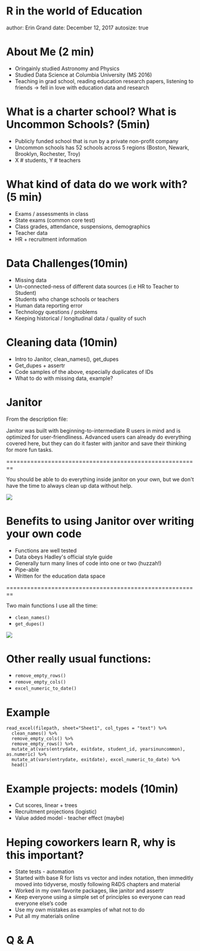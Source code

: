 R in the world of Education
========================================================
author: Erin Grand
date: December 12, 2017
autosize: true




About Me (2 min)
========================================================

- Oringainly studied Astronomy and Physics 
- Studied Data Science at Columbia University (MS 2016)
- Teaching in grad school, reading education research papers, listening to friends -> fell in love with education data and research

What is a charter school? What is Uncommon Schools? (5min)
========================================================

- Publicly funded school that is run by a private non-profit company
- Uncommon schools has 52 schools across 5 regions (Boston, Newark, Brooklyn, Rochester, Troy)
- X # students, Y # teachers

What kind of data do we work with? (5 min)
========================================================

- Exams / assessments in class
- State exams (common core test)
- Class grades, attendance, suspensions, demographics
- Teacher data
- HR + recruitment information

Data Challenges(10min)
========================================================

- Missing data
- Un-connected-ness of different data sources (i.e HR to Teacher to Student)
- Students who change schools or teachers
- Human data reporting error
- Technology questions / problems
- Keeping historical / longitudinal data / quality of such

Cleaning data (10min)
========================================================

- Intro to Janitor, clean_names(), get_dupes
- Get_dupes + assertr
- Code samples of the above, especially duplicates of IDs
- What to do with missing data, example?

Janitor
========================================================

From the description file: 

Janitor was built with beginning-to-intermediate R users in mind and is optimized for user-friendliness. Advanced users can already do everything covered here, but they can do it faster with janitor and save their thinking for more fun tasks.

========================================================

You should be able to do everything inside janitor on your own, but we don't have the time to always clean up data without help.

![](http://media3.giphy.com/media/3oKIPCSX4UHmuS41TG/giphy-downsized.gif)  

Benefits to using Janitor over writing your own code
========================================================


- Functions are well tested
- Data obeys Hadley's official style guide
- Generally turn many lines of code into one or two (huzzah!)
- Pipe-able
- Written for the education data space

========================================================








Two main functions I use all the time:

- `clean_names()`
- `get_dupes()`

![](http://media1.giphy.com/media/39V5OwGouQ9S8/giphy-downsized.gif)




Other really usual functions:
========================================================

- `remove_empty_rows()` 
- `remove_empty_cols()`
- `excel_numeric_to_date()`


Example 
========================================================

```
read_excel(filepath, sheet="Sheet1", col_types = "text") %>%
  clean_names() %>%
  remove_empty_cols() %>%
  remove_empty_rows() %>%
  mutate_at(vars(entrydate, exitdate, student_id, yearsinuncommon), as.numeric) %>%
  mutate_at(vars(entrydate, exitdate), excel_numeric_to_date) %>%
  head()
```

Example projects: models (10min)
========================================================

- Cut scores, linear + trees
- Recruitment projections (logistic)
- Value added model - teacher effect (maybe)

Heping coworkers learn R, why is this important?
========================================================

- State tests - automation
- Started with base R for lists vs vector and index notation, then immeditly moved into tidyverse, mostly following R4DS chapters and material
- Worked in my own favorite packages, like janitor and assertr
- Keep everyone using a simple set of principles so everyone can read everyone else’s code
- Use my own mistakes as examples of what not to do
- Put all my materials online





Q & A
========================================================





